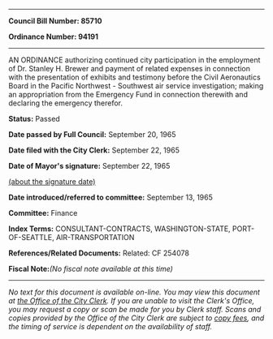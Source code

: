 

********

**Council Bill Number: 85710**
   
**Ordinance Number: 94191**
********

 AN ORDINANCE authorizing continued city participation in the employment of Dr. Stanley H. Brewer and payment of related expenses in connection with the presentation of exhibits and testimony before the Civil Aeronautics Board in the Pacific Northwest - Southwest air service investigation; making an appropriation from the Emergency Fund in connection therewith and declaring the emergency therefor.

**Status:** Passed
   
**Date passed by Full Council:** September 20, 1965
   
**Date filed with the City Clerk:** September 22, 1965
   
**Date of Mayor's signature:** September 22, 1965
   
[(about the signature date)](/~public/approvaldate.htm)
   
   
   
**Date introduced/referred to committee:** September 13, 1965
   
**Committee:** Finance
   
   
**Index Terms:** CONSULTANT-CONTRACTS, WASHINGTON-STATE, PORT-OF-SEATTLE, AIR-TRANSPORTATION

**References/Related Documents:** Related: CF 254078

**Fiscal Note:**_(No fiscal note available at this time)_
********

_No text for this document is available on-line. You may view this document at [the Office of the City Clerk](http://www.seattle.gov/leg/clerk/contactUs.htm). If you are unable to visit the Clerk's Office, you may request a copy or scan be made for you by Clerk staff. Scans and copies provided by the Office of the City Clerk are subject to [copy fees](http://clerk.seattle.gov/~public/clerkfees.htm), and the timing of service is dependent on the availability of staff._

